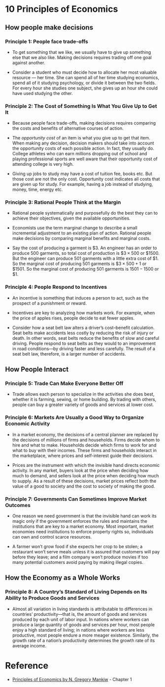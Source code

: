 # 10 Principles of Economics

## How people make decisions

### Principle 1: People face trade-offs

- To get something that we like, we usually have to give up something else that we also like. Making decisions requires trading off one goal against another.

- Consider a student who must decide how to allocate her most valuable resource — her time. She can spend all of her time studying economics, spend all of it studying psychology, or divide it between the two fields. For every hour she studies one subject, she gives up an hour she could have used studying the other.

### Principle 2: The Cost of Something Is What You Give Up to Get It

- Because people face trade-offs, making decisions requires comparing the costs and benefits of alternative courses of action.

- The _opportunity cost_ of an item is what you give up to get that item. When making any decision, decision makers should take into account the opportunity costs of each possible action. In fact, they usually do. College athletes who can earn millions dropping out of school and playing professional sports are well aware that their opportunity cost of attending college is very high.

- Giving up jobs to study may have a cost of tuition fee, books etc. But those cost are not the only cost. Opportunity cost indicates all costs that are given up for study. For example, having a job instead of studying, money, time, energy etc.

### Principle 3: Rational People Think at the Margin

- Rational people systematically and purposefully do the best they can to achieve their objectives, given the available opportunities.

- Economists use the term marginal change to describe a small incremental adjustment to an existing plan of action. Rational people make decisions by comparing marginal benefits and marginal costs.

- Say the cost of producing a garment is \$3. An engineer has an order to produce 500 garments, so total cost of production is $\$3 \times 500$ or \$1500. But the engineer can produce 501 garments with a little extra cost of \$1. So the marginal cost of producing 501 garments is $\$3 \times 500 + 1$ or \$1501. So the marginal cost of producing 501 garments is $1501 - 1500$ or \$1.

### Principle 4: People Respond to Incentives

- An incentive is something that induces a person to act, such as the prospect of a punishment or reward.

- Incentives are key to analyzing how markets work. For example, when the price of apples rises, people decide to eat fewer apples.

- Consider how a seat belt law alters a driver’s cost–benefit calculation. Seat belts make accidents less costly by reducing the risk of injury or death. In other words, seat belts reduce the benefits of slow and careful driving. People respond to seat belts as they would to an improvement in road conditions—by driving faster and less carefully. The result of a seat belt law, therefore, is a larger number of accidents.

## How People Interact

### Principle 5: Trade Can Make Everyone Better Off

- Trade allows each person to specialize in the activities she does best, whether it is farming, sewing, or home building. By trading with others, people can buy a greater variety of goods and services at lower cost.

### Principle 6: Markets Are Usually a Good Way to Organize Economic Activity

- In a market economy, the decisions of a central planner are replaced by the decisions of millions of firms and households. Firms decide whom to hire and what to make. Households decide which firms to work for and what to buy with their incomes. These firms and households interact in the marketplace, where prices and self-interest guide their decisions.

- Prices are the instrument with which the invisible hand directs economic activity. In any market, buyers look at the price when deciding how much to demand, and sellers look at the price when deciding how much to supply. As a result of these decisions, market prices reflect both the value of a good to society and the cost to society of making the good.

### Principle 7: Governments Can Sometimes Improve Market Outcomes

- One reason we need government is that the invisible hand can work its magic only if the government enforces the rules and maintains the institutions that are key to a market economy. Most important, market economies need institutions to enforce property rights so, individuals can own and control scarce resources.

- A farmer won’t grow food if she expects her crop to be stolen; a restaurant won’t serve meals unless it is assured that customers will pay before they leave; and a film company won’t produce movies if too many potential customers avoid paying by making illegal copies.

## How the Economy as a Whole Works

### Principle 8: A Country’s Standard of Living Depends on Its Ability to Produce Goods and Services

- Almost all variation in living standards is attributable to differences in countries’ productivity—that is, the amount of goods and services produced by each unit of labor input. In nations where workers can produce a large quantity of goods and services per hour, most people enjoy a high standard of living; in nations where workers are less productive, most people endure a more meager existence. Similarly, the growth rate of a nation’s productivity determines the growth rate of its average income.

# Reference

- [Principles of Economics by N. Gregory Mankiw](https://www.goodreads.com/book/show/1753460.Principles_of_Economics) - Chapter 1
